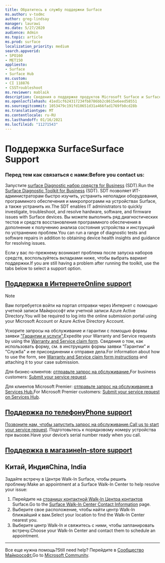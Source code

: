 ```yaml
---
title: Обратитесь в службу поддержки Surface
ms.author: v-todmc
author: greg-lindsay
manager: laurawi
ms.date: 5/27/2020
audience: Admin
ms.topic: article
ms.prod: surface
localization_priority: medium
search.appverid:
- SPO160
- MET150
appliesto:
- Surface
- Surface Hub
ms.custom:
- CI 118876
- CSSTroubleshoot
ms.reviewer: mablaik
description: Сведения о поддержке продуктов Microsoft Surface и Surface Hub.
ms.openlocfilehash: 41ed1cf624317234fb8786bb2c8615e6eed58551
ms.sourcegitcommit: 1053479c191fd10651d31a466fad1769fb0cd28b
ms.translationtype: MT
ms.contentlocale: ru-RU
ms.lasthandoff: 01/16/2021
ms.locfileid: "11271543"
---
```

# <span data-ttu-id="52eea-103">Поддержка Surface</span><span class="sxs-lookup"><span data-stu-id="52eea-103">Surface Support</span></span>

### <span data-ttu-id="52eea-104">Перед тем как связаться с нами:</span><span class="sxs-lookup"><span data-stu-id="52eea-104">Before you contact us:</span></span>  

<span data-ttu-id="52eea-105">Запустите [surface Diagnostic набор средств for Business](https://docs.microsoft.com/surface/surface-diagnostic-toolkit-business) (SDT).</span><span class="sxs-lookup"><span data-stu-id="52eea-105">Run the [Surface Diagnostic Toolkit for Business](https://docs.microsoft.com/surface/surface-diagnostic-toolkit-business) (SDT).</span></span> <span data-ttu-id="52eea-106">SDT позволяет ИТ-администраторам быстро изучить, устранить неполадки оборудования, программного обеспечения и микропрограмм на устройствах Surface, а также устранить их.</span><span class="sxs-lookup"><span data-stu-id="52eea-106">The SDT enables IT administrators to quickly investigate, troubleshoot, and resolve hardware, software, and firmware issues with Surface devices.</span></span> <span data-ttu-id="52eea-107">Вы можете выполнить ряд диагностических тестов и средств восстановления программного обеспечения в дополнение к получению анализа состояния устройства и инструкций по устранению проблем.</span><span class="sxs-lookup"><span data-stu-id="52eea-107">You can run a range of diagnostic tests and software repairs in addition to obtaining device health insights and guidance for resolving issues.</span></span> 

<span data-ttu-id="52eea-108">Если у вас по-прежнему возникает проблема после запуска наборов средств, воспользуйтесь вкладками ниже, чтобы выбрать вариант поддержки.</span><span class="sxs-lookup"><span data-stu-id="52eea-108">If you are still having a problem after running the toolkit, use the tabs below to select a support option.</span></span>

## [<span data-ttu-id="52eea-109">Поддержка в Интернете</span><span class="sxs-lookup"><span data-stu-id="52eea-109">Online support</span></span>](#tab/online)

> [!NOTE]
> <span data-ttu-id="52eea-110">Вам потребуется войти на портал отправки через Интернет с помощью учетной записи Майкрософт или учетной записи Azure Active Directory.</span><span class="sxs-lookup"><span data-stu-id="52eea-110">You will be required to log into the online submission portal using your Microsoft Account or Azure Active Directory Account.</span></span>  

<span data-ttu-id="52eea-111">Ускорите запросы на обслуживание и гарантии с помощью формы заявки ["Гарантии и услуги".](https://download.microsoft.com/download/2/e/0/2e00e1c2-3f49-4b6a-b605-74a0244cb88b/Warranty_and_Service_Claim_Submission_Form.xlsx)</span><span class="sxs-lookup"><span data-stu-id="52eea-111">Expedite your Warranty and Service requests by using the [Warranty and Service claim form](https://download.microsoft.com/download/2/e/0/2e00e1c2-3f49-4b6a-b605-74a0244cb88b/Warranty_and_Service_Claim_Submission_Form.xlsx).</span></span> <span data-ttu-id="52eea-112">Сведения о том, как использовать [](warranty-and-service-claim-form.md) форму, см. в инструкциях формы заявки "Гарантии" и "Служба" и ее присоединении к отправке дела.</span><span class="sxs-lookup"><span data-stu-id="52eea-112">For information about how to use the form, see [Warranty and Service claim form instructions](warranty-and-service-claim-form.md) and attaching it to your case submission.</span></span>

<span data-ttu-id="52eea-113">Для бизнес-клиентов: [отправьте запрос на обслуживание.](https://support.serviceshub.microsoft.com/supportforbusiness/create?sapId=d383b26c-f150-6220-8f1b-e8aa325d9727&hidden=false)</span><span class="sxs-lookup"><span data-stu-id="52eea-113">For business customers: [Submit your service request](https://support.serviceshub.microsoft.com/supportforbusiness/create?sapId=d383b26c-f150-6220-8f1b-e8aa325d9727&hidden=false).</span></span> 

<span data-ttu-id="52eea-114">Для клиентов Microsoft Premier: [отправьте запрос на обслуживание в Services Hub.](https://serviceshub.microsoft.com/support/contactsupport)</span><span class="sxs-lookup"><span data-stu-id="52eea-114">For Microsoft Premier customers: [Submit your service request on Services Hub](https://serviceshub.microsoft.com/support/contactsupport).</span></span> 

 
## [<span data-ttu-id="52eea-115">Поддержка по телефону</span><span class="sxs-lookup"><span data-stu-id="52eea-115">Phone support</span></span>](#tab/phone)

<span data-ttu-id="52eea-116">[Позвоните нам, чтобы запустить запрос на обслуживание.](https://support.microsoft.com/help/4051701/global-customer-service-phone-numbers)</span><span class="sxs-lookup"><span data-stu-id="52eea-116">[Call us to start your service request](https://support.microsoft.com/help/4051701/global-customer-service-phone-numbers).</span></span> <span data-ttu-id="52eea-117">Подготовьтесь к порядковому номеру устройства при вызове.</span><span class="sxs-lookup"><span data-stu-id="52eea-117">Have your device’s serial number ready when you call.</span></span> 

## [<span data-ttu-id="52eea-118">Поддержка в магазине</span><span class="sxs-lookup"><span data-stu-id="52eea-118">In-store support</span></span>](#tab/instore)

## <span data-ttu-id="52eea-119">Китай, Индия</span><span class="sxs-lookup"><span data-stu-id="52eea-119">China, India</span></span>

<span data-ttu-id="52eea-120">Задайте встречу в Центре Walk-In Surface, чтобы решить проблему:</span><span class="sxs-lookup"><span data-stu-id="52eea-120">Make an appointment at a Surface Walk-In Center to help resolve your issue:</span></span>

1. <span data-ttu-id="52eea-121">Перейдите на [страницу контактной Walk-In Центра контактов](https://support.microsoft.com/help/4498593/find-surface-walk-in-center-contact-information) Surface.</span><span class="sxs-lookup"><span data-stu-id="52eea-121">Go to the [Surface Walk-In Center Contact Information](https://support.microsoft.com/help/4498593/find-surface-walk-in-center-contact-information) page.</span></span> 
2. <span data-ttu-id="52eea-122">Выберите свое расположение, чтобы найти центр Walk-In ближайший к вам.</span><span class="sxs-lookup"><span data-stu-id="52eea-122">Select your location to find the Walk-In Center nearest you.</span></span>  
3. <span data-ttu-id="52eea-123">Выберите центр Walk-In и свяжитесь с ними, чтобы запланировать встречу.</span><span class="sxs-lookup"><span data-stu-id="52eea-123">Choose your Walk-In Center and contact them to schedule an appointment.</span></span>


---

<span data-ttu-id="52eea-124">Все еще нужна помощь?</span><span class="sxs-lookup"><span data-stu-id="52eea-124">Still need help?</span></span> <span data-ttu-id="52eea-125">Перейдите в [Сообщество Майкрософт.](https://answers.microsoft.com/)</span><span class="sxs-lookup"><span data-stu-id="52eea-125">Go to [Microsoft Community](https://answers.microsoft.com/).</span></span>
